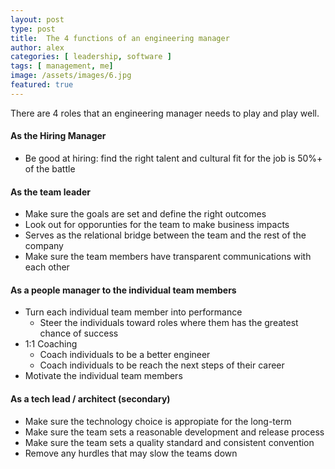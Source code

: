 ```yaml
---
layout: post
type: post
title:  The 4 functions of an engineering manager
author: alex
categories: [ leadership, software ]
tags: [ management, me]
image: /assets/images/6.jpg
featured: true
---
```


There are 4 roles that an engineering manager needs to play and play well.

#### As the Hiring Manager 
 - Be good at hiring: find the right talent and cultural fit for the job is 50%+ of the battle  
   
#### As the team leader
  - Make sure the goals are set and define the right outcomes    
  - Look out for opporunties for the team to make business impacts
  - Serves as the relational bridge between the team and the rest of the company  
  - Make sure the team members have transparent communications with each other

#### As a people manager to the individual team members
  - Turn each individual team member into performance
    - Steer the individuals toward roles where them has the greatest chance of success    
  - 1:1 Coaching
    - Coach individuals to be a better engineer
    - Coach individuals to be reach the next steps of their career
  - Motivate the individual team members

#### As a tech lead / architect (secondary)
  - Make sure the technology choice is appropiate for the long-term
  - Make sure the team sets a reasonable development and release process
  - Make sure the team sets a quality standard and consistent convention
  - Remove any hurdles that may slow the teams down 
  